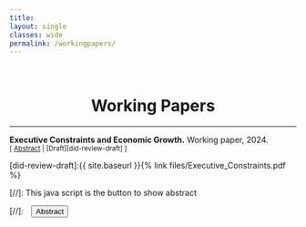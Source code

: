 ```yaml
---
title: 
layout: single
classes: wide
permalink: /workingpapers/
---
```

<br/> 

<!-- Google Tag Manager (noscript) -->
<noscript><iframe src="https://www.googletagmanager.com/ns.html?id=GTM-PNS829G"
height="0" width="0" style="display:none;visibility:hidden"></iframe></noscript>
<!-- End Google Tag Manager (noscript) -->

# <center> Working Papers </center>
- - -

**Executive Constraints and Economic Growth.** Working paper, 2024.
<br/>
<small>[ <a href="#/" onclick="visib('did-review')">Abstract</a> | [Draft][did-review-draft] ] </small>

<div id="did-review" style="display: none; text-align: justify; line-height: 1.2" ><small>
Despite extensive research on the relationship between democracy and development, the specific democratic features driving economic growth remain unclear. This paper examines the impact of two forms of executive constraints: horizontal constraints, parliamentary oversight over the executive, and vertical constraints, citizen accountability through competitive elections. While previous work emphasizes horizontal constraints for property rights protection, I argue that vertical constraints drive the democracy effect on growth by fostering human development. Using dynamic panel analysis, I find that vertical constraints consistently increase real GDP per capita in the short and long run, whereas horizontal constraints have a negligible effect. I further explore causal mechanisms, showing that horizontal constraints promote capital investment while vertical constraints enhance living conditions, leading to higher education, increased public spending, and lower infant mortality rates. These findings suggest that democracy’s growth-enhancing effects stem more from citizen accountability rather than institutional checks on executive power. 
</small><br><br/></div>

[did-review-draft]:{{ site.baseurl }}{% link files/Executive_Constraints.pdf %}


[//]: This java script is the button to show abstract
<script>
 function visib(id) {
  var x = document.getElementById(id);
  if (x.style.display === "block") {
    x.style.display = "none";
  } else {
    x.style.display = "block";
  }
}
</script>

[//]:&emsp;<button onclick="visib('polariz')" class="btn btn--inverse btn--small">Abstract</button>
